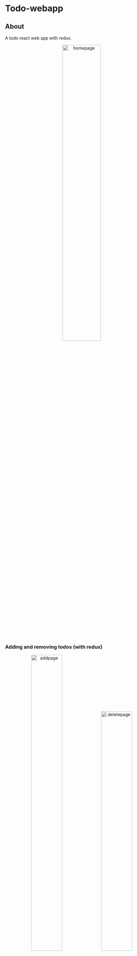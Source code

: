 # Todo-webapp

## About
A todo react web app with redux.
<p align="center">
  <img src="https://user-images.githubusercontent.com/82823305/154807612-28046d77-2c39-4631-82a7-79b0ccf31628.png"  alt="homepage" width="50%" height="50%"/>
 </p>

### Adding and removing todos (with redux)
<p float="left" align="center" >
  <img src="https://user-images.githubusercontent.com/82823305/154808325-a9ee70b1-85e5-40ec-b1ce-b424de35ed86.png"  alt="addpage" width="45%" height="50%"/>
  <img src="https://user-images.githubusercontent.com/82823305/154808090-4d167686-8f7b-434c-a899-375e2fd1502e.png" alt="deletepage" width="45%" heigth="60%"/>
 </p>

## Language and tools used
 - Javascript
 - reactjs
 - redux

## How to run app

1. Clone the repo
```bash
git clone https://github.com/Shruthi-Sivagnanam/Todo-webapp.git
```

2. Download the dependencies
```bash
npm install
```

3. Run the app
```bash
npm run start
```

## Contributing
Pull requests are welcome. For major changes, please open an issue first to discuss what you would like to change.

Please make sure to update tests as appropriate.
